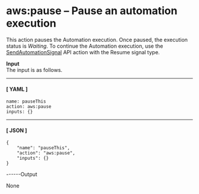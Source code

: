 # aws:pause – Pause an automation execution<a name="automation-action-pause"></a>

This action pauses the Automation execution\. Once paused, the execution status is *Waiting*\. To continue the Automation execution, use the [SendAutomationSignal](https://docs.aws.amazon.com/systems-manager/latest/APIReference/API_SendAutomationSignal.html) API action with the Resume signal type\. 

**Input**  
The input is as follows\.

------
#### [ YAML ]

```
name: pauseThis
action: aws:pause
inputs: {}
```

------
#### [ JSON ]

```
{
    "name": "pauseThis",
    "action": "aws:pause",
    "inputs": {}
}
```

------Output

None  